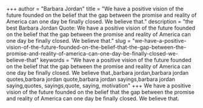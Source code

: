 +++
author = "Barbara Jordan"
title = "We have a positive vision of the future founded on the belief that the gap between the promise and reality of America can one day be finally closed. We believe that."
description = "the best Barbara Jordan Quote: We have a positive vision of the future founded on the belief that the gap between the promise and reality of America can one day be finally closed. We believe that."
slug = "we-have-a-positive-vision-of-the-future-founded-on-the-belief-that-the-gap-between-the-promise-and-reality-of-america-can-one-day-be-finally-closed-we-believe-that"
keywords = "We have a positive vision of the future founded on the belief that the gap between the promise and reality of America can one day be finally closed. We believe that.,barbara jordan,barbara jordan quotes,barbara jordan quote,barbara jordan sayings,barbara jordan saying,quotes, sayings,quote, saying, motivation"
+++
We have a positive vision of the future founded on the belief that the gap between the promise and reality of America can one day be finally closed. We believe that.
